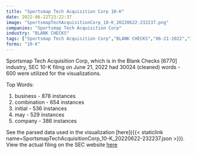 ```yaml
---
title: "Sportsmap Tech Acquisition Corp 10-K"
date: 2022-06-22T23:22:37
image: "SportsmapTechAcquisitionCorp_10-K_20220622-232237.png"
companies: "Sportsmap Tech Acquisition Corp"
industry: "BLANK CHECKS"
tags: ["Sportsmap Tech Acquisition Corp","BLANK CHECKS","06-21-2022","10-K"]
forms: "10-K"
---
```

Sportsmap Tech Acquisition Corp, which is in the Blank Checks [6770] industry, SEC 10-K filing on June 21, 2022 had 30024 (cleaned) words - 600 were utilized for the visualizations.

Top Words:
1. business - 878 instances
2. combination - 654 instances
3. initial - 536 instances
4. may - 529 instances
5. company - 386 instances


See the parsed data used in the visualization [here]({{< staticlink name=SportsmapTechAcquisitionCorp_10-K_20220622-232237.json >}}).  
View the actual filing on the SEC website [here](https://www.sec.gov/Archives/edgar/data/1863990/0001410578-22-001884.txt)